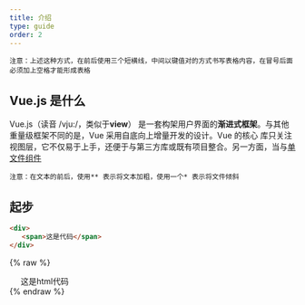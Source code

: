 ```yaml
---
title: 介绍
type: guide
order: 2
---
```

    注意：上述这种方式，在前后使用三个短横线，中间以键值对的方式书写表格内容，在冒号后面必须加上空格才能形成表格

## Vue.js 是什么
  Vue.js（读音 /vju:/，类似于**view**） 是一套构架用户界面的**渐进式框架**。与其他重量级框架不同的是，Vue 采用自底向上增量开发的设计。Vue 的核心
库只关注视图层，它不仅易于上手，还便于与第三方库或既有项目整合。另一方面，当与[单文件组件](single-file-components.html)

    注意：在文本的前后，使用** 表示将文本加粗，使用一个* 表示将文件倾斜


## 起步
```html
<div>
   <span>这是代码</span>
</div>
```
{% raw %}
   <div>
      <span>这是html代码</span>
    </div>
{% endraw %}
